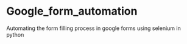 # Google_form_automation
Automating the form filling process  in google forms using selenium in python 
